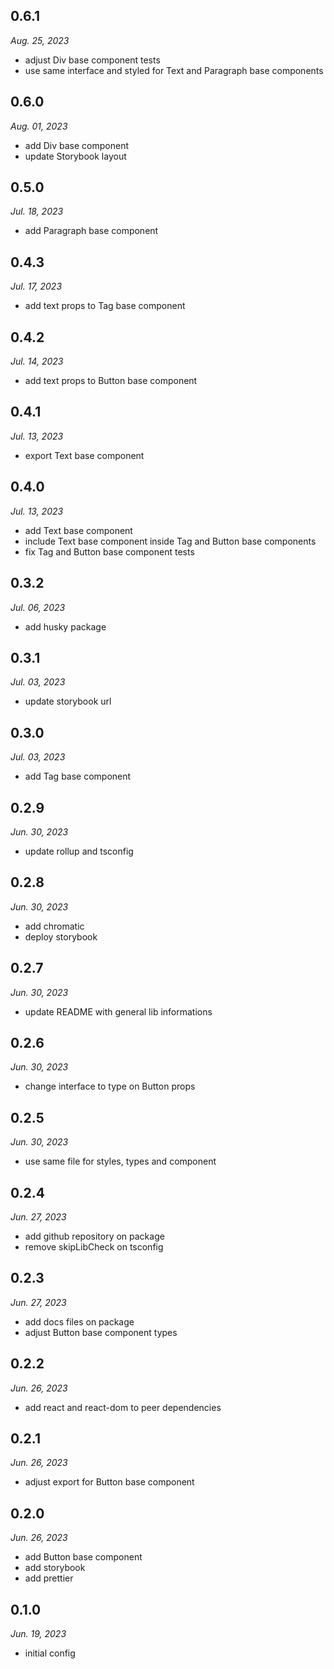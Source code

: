 ## 0.6.1

_Aug. 25, 2023_

- adjust Div base component tests
- use same interface and styled for Text and Paragraph base components

## 0.6.0

_Aug. 01, 2023_

- add Div base component
- update Storybook layout

## 0.5.0

_Jul. 18, 2023_

- add Paragraph base component

## 0.4.3

_Jul. 17, 2023_

- add text props to Tag base component

## 0.4.2

_Jul. 14, 2023_

- add text props to Button base component

## 0.4.1

_Jul. 13, 2023_

- export Text base component

## 0.4.0

_Jul. 13, 2023_

- add Text base component
- include Text base component inside Tag and Button base components
- fix Tag and Button base component tests

## 0.3.2

_Jul. 06, 2023_

- add husky package

## 0.3.1

_Jul. 03, 2023_

- update storybook url

## 0.3.0

_Jul. 03, 2023_

- add Tag base component

## 0.2.9

_Jun. 30, 2023_

- update rollup and tsconfig

## 0.2.8

_Jun. 30, 2023_

- add chromatic
- deploy storybook

## 0.2.7

_Jun. 30, 2023_

- update README with general lib informations

## 0.2.6

_Jun. 30, 2023_

- change interface to type on Button props

## 0.2.5

_Jun. 30, 2023_

- use same file for styles, types and component

## 0.2.4

_Jun. 27, 2023_

- add github repository on package
- remove skipLibCheck on tsconfig

## 0.2.3

_Jun. 27, 2023_

- add docs files on package
- adjust Button base component types

## 0.2.2

_Jun. 26, 2023_

- add react and react-dom to peer dependencies

## 0.2.1

_Jun. 26, 2023_

- adjust export for Button base component

## 0.2.0

_Jun. 26, 2023_

- add Button base component
- add storybook
- add prettier

## 0.1.0

_Jun. 19, 2023_

- initial config
